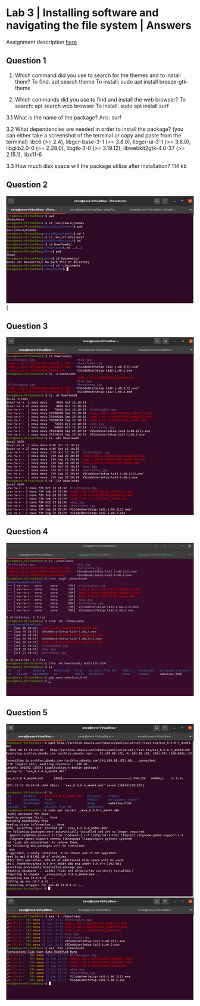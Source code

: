 # Lab 3 | Installing software and navigating the file system | Answers
Assignment description [here](https://raw.githubusercontent.com/ra559/cis106/main/labs/lab3.md)

## Question 1
1. Which command did you use to search for the themes and to install them?
To find: apt search theme
To install; sudo apt install breeze-gtk-theme


2. Which commands did you use to find and install the web browser?
To search: apt search web browser
To install: sudo apt install surf



3.1 What is the name of the package?
Ans: surf
    
3.2 What dependencies are needed in order to install the package? (you can either take a screenshot of the terminal or copy and paste from the terminal)
libc6 (>= 2.4), libgcr-base-3-1 (>= 3.8.0), libgcr-ui-3-1 (>= 3.8.0), libglib2.0-0 (>= 2.28.0), libgtk-3-0 (>= 3.19.12), libwebkit2gtk-4.0-37 (>= 2.15.1), libx11-6


3.3 How much disk space will the package utilize after installation?
114 kb
 

## Question 2
![Question 2](lab3q2.png)(


## Question 3
![Question 3](lab3q3.png)

## Question 4
![Question 4](lab3q4.png)

## Question 5
![Question 4](lab3q5.1.png)
![Question 4](lab3q5.2.png)